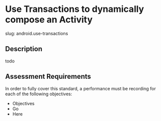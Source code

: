 
# Use Transactions to dynamically compose an Activity

slug: android.use-transactions

## Description
todo

## Assessment Requirements
In order to fully cover this standard, a performance must be recording for each of the following objectives:

- Objectives
- Go
- Here
